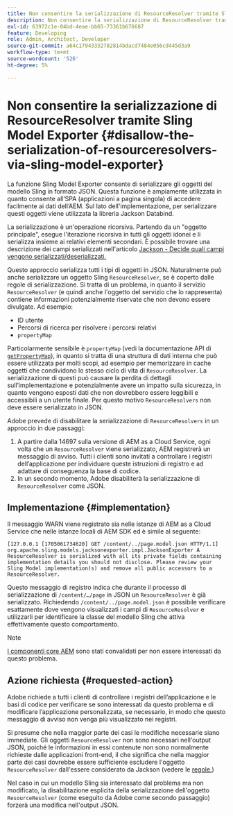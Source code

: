 ```yaml
---
title: Non consentire la serializzazione di ResourceResolver tramite Sling Model Exporter
description: Non consentire la serializzazione di ResourceResolver tramite Sling Model Exporter
exl-id: 63972c1e-04bd-4eae-bb65-73361b676687
feature: Developing
role: Admin, Architect, Developer
source-git-commit: a64c17943332782814bdacd7484e056cd445d3a9
workflow-type: tm+mt
source-wordcount: '526'
ht-degree: 5%

---
```


# Non consentire la serializzazione di ResourceResolver tramite Sling Model Exporter {#disallow-the-serialization-of-resourceresolvers-via-sling-model-exporter}

La funzione Sling Model Exporter consente di serializzare gli oggetti del modello Sling in formato JSON. Questa funzione è ampiamente utilizzata in quanto consente all’SPA (applicazioni a pagina singola) di accedere facilmente ai dati dell’AEM. Sul lato dell&#39;implementazione, per serializzare questi oggetti viene utilizzata la libreria Jackson Databind.

La serializzazione è un&#39;operazione ricorsiva. Partendo da un &quot;oggetto principale&quot;, esegue l&#39;iterazione ricorsiva in tutti gli oggetti idonei e li serializza insieme ai relativi elementi secondari. È possibile trovare una descrizione dei campi serializzati nell&#39;articolo [Jackson - Decide quali campi vengono serializzati/deserializzati.](https://www.baeldung.com/jackson-field-serializable-deserializable-or-not)

Questo approccio serializza tutti i tipi di oggetti in JSON. Naturalmente può anche serializzare un oggetto Sling `ResourceResolver`, se è coperto dalle regole di serializzazione. Si tratta di un problema, in quanto il servizio `ResourceResolver` (e quindi anche l&#39;oggetto del servizio che lo rappresenta) contiene informazioni potenzialmente riservate che non devono essere divulgate. Ad esempio:

* ID utente
* Percorsi di ricerca per risolvere i percorsi relativi
* `propertyMap`

Particolarmente sensibile è `propertyMap` (vedi la documentazione API di [`getPropertyMap`](https://sling.apache.org/apidocs/sling12/org/apache/sling/api/resource/ResourceResolver.html#getPropertyMap--)), in quanto si tratta di una struttura di dati interna che può essere utilizzata per molti scopi, ad esempio per memorizzare in cache oggetti che condividono lo stesso ciclo di vita di `ResourceResolver`. La serializzazione di questi può causare la perdita di dettagli sull’implementazione e potenzialmente avere un impatto sulla sicurezza, in quanto vengono esposti dati che non dovrebbero essere leggibili e accessibili a un utente finale. Per questo motivo `ResourceResolvers` non deve essere serializzato in JSON.

Adobe prevede di disabilitare la serializzazione di `ResourceResolvers` in un approccio in due passaggi:

1. A partire dalla 14697 sulla versione di AEM as a Cloud Service, ogni volta che un `ResourceResolver` viene serializzato, AEM registrerà un messaggio di avviso. Tutti i clienti sono invitati a controllare i registri dell’applicazione per individuare queste istruzioni di registro e ad adattare di conseguenza la base di codice.
1. In un secondo momento, Adobe disabiliterà la serializzazione di `ResourceResolver` come JSON.

## Implementazione {#implementation}

Il messaggio WARN viene registrato sia nelle istanze di AEM as a Cloud Service che nelle istanze locali di AEM SDK ed è simile al seguente:

```text
[127.0.0.1 [1705061734620] GET /content/../page.model.json HTTP/1.1] org.apache.sling.models.jacksonexporter.impl.JacksonExporter A ResourceResolver is serialized with all its private fields containing implementation details you should not disclose. Please review your Sling Model implementation(s) and remove all public accessors to a ResourceResolver.
```

Questo messaggio di registro indica che durante il processo di serializzazione di `/content/…/page` in JSON un `ResourceResolver` è già serializzato. Richiedendo `/content/../page.model.json` è possibile verificare esattamente dove vengono visualizzati i campi di `ResourceResolver` e utilizzarli per identificare la classe del modello Sling che attiva effettivamente questo comportamento.


>[!NOTE]
>
>[I componenti core AEM](https://experienceleague.adobe.com/it/docs/experience-manager-core-components/using/introduction) sono stati convalidati per non essere interessati da questo problema.

## Azione richiesta {#requested-action}

Adobe richiede a tutti i clienti di controllare i registri dell’applicazione e le basi di codice per verificare se sono interessati da questo problema e di modificare l’applicazione personalizzata, se necessario, in modo che questo messaggio di avviso non venga più visualizzato nei registri.

Si presume che nella maggior parte dei casi le modifiche necessarie siano immediate. Gli oggetti `ResourceResolver` non sono necessari nell&#39;output JSON, poiché le informazioni in essi contenute non sono normalmente richieste dalle applicazioni front-end, il che significa che nella maggior parte dei casi dovrebbe essere sufficiente escludere l&#39;oggetto `ResourceResolver` dall&#39;essere considerato da Jackson (vedere le [regole.](https://www.baeldung.com/jackson-field-serializable-deserializable-or-not))

Nel caso in cui un modello Sling sia interessato dal problema ma non modificato, la disabilitazione esplicita della serializzazione dell&#39;oggetto `ResourceResolver` (come eseguito da Adobe come secondo passaggio) forzerà una modifica nell&#39;output JSON.
